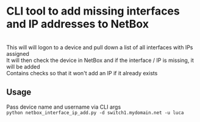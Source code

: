 # CLI tool to add missing interfaces and IP addresses to NetBox
<br>
This will will logon to a device and pull down a list of all interfaces with IPs assigned
<br>
It will then check the device in NetBox and if the interface / IP is missing, it will be added
<br>
Contains checks so that it won't add an IP if it already exists

## Usage
Pass device name and username via CLI args
<br>
`python netbox_interface_ip_add.py -d switch1.mydomain.net -u luca`
